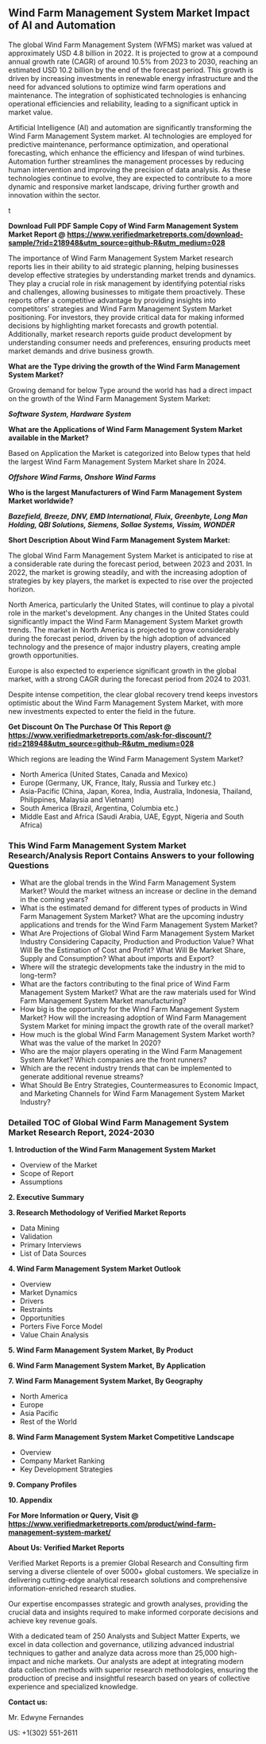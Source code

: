 <h2>Wind Farm Management System Market Impact of AI and Automation</h2><p>The global Wind Farm Management System (WFMS) market was valued at approximately USD 4.8 billion in 2022. It is projected to grow at a compound annual growth rate (CAGR) of around 10.5% from 2023 to 2030, reaching an estimated USD 10.2 billion by the end of the forecast period. This growth is driven by increasing investments in renewable energy infrastructure and the need for advanced solutions to optimize wind farm operations and maintenance. The integration of sophisticated technologies is enhancing operational efficiencies and reliability, leading to a significant uptick in market value.</p><p>Artificial Intelligence (AI) and automation are significantly transforming the Wind Farm Management System market. AI technologies are employed for predictive maintenance, performance optimization, and operational forecasting, which enhance the efficiency and lifespan of wind turbines. Automation further streamlines the management processes by reducing human intervention and improving the precision of data analysis. As these technologies continue to evolve, they are expected to contribute to a more dynamic and responsive market landscape, driving further growth and innovation within the sector.</p>t</p><p id="" class=""><strong>Download Full PDF Sample Copy of Wind Farm Management System Market Report @ <a href="https://www.verifiedmarketreports.com/download-sample/?rid=218948&utm_source=github-R&utm_medium=028" target="_blank">https://www.verifiedmarketreports.com/download-sample/?rid=218948&utm_source=github-R&utm_medium=028</a></strong></p><p>The importance of&nbsp;Wind Farm Management System Market research reports lies in their ability to aid strategic planning, helping businesses develop effective strategies by understanding market trends and dynamics. They play a crucial role in risk management by identifying potential risks and challenges, allowing businesses to mitigate them proactively. These reports offer a competitive advantage by providing insights into competitors' strategies and Wind Farm Management System Market positioning. For investors, they provide critical data for making informed decisions by highlighting market forecasts and growth potential. Additionally, market research reports guide product development by understanding consumer needs and preferences, ensuring products meet market demands and drive business growth.</p><p><strong>What are the&nbsp;Type driving the growth of the Wind Farm Management System Market?</strong></p><p id="" class="">Growing demand for below Type around the world has had a direct impact on the growth of the Wind Farm Management System Market:</p><em><strong>Software System, Hardware System</strong></em></p><strong>What are the&nbsp;Applications&nbsp;of Wind Farm Management System Market available in the Market?</strong></p><p id="" class="">Based on Application the Market is categorized into Below types that held the largest Wind Farm Management System Market share In 2024.</p><em><strong>Offshore Wind Farms, Onshore Wind Farms</strong></em></p><strong>Who is the largest Manufacturers of Wind Farm Management System Market worldwide?</strong></p><p><em><strong>Bazefield, Breeze, DNV, EMD International, Fluix, Greenbyte, Long Man Holding, QBI Solutions, Siemens, Sollae Systems, Vissim, WONDER</strong></em></p><p id="" class=""><strong>Short Description About Wind Farm Management System Market:</strong></p><p>The global Wind Farm Management System Market is anticipated to rise at a considerable rate during the forecast period, between 2023 and 2031. In 2022, the market is growing steadily, and with the increasing adoption of strategies by key players, the market is expected to rise over the projected horizon.</p><p>North America, particularly the United States, will continue to play a pivotal role in the market's development. Any changes in the United States could significantly impact the Wind Farm Management System Market growth trends. The market in North America is projected to grow considerably during the forecast period, driven by the high adoption of advanced technology and the presence of major industry players, creating ample growth opportunities.</p><p>Europe is also expected to experience significant growth in the global market, with a strong CAGR during the forecast period from 2024 to 2031.</p><p>Despite intense competition, the clear global recovery trend keeps investors optimistic about the Wind Farm Management System Market, with more new investments expected to enter the field in the future.</p><p id="" class=""><strong>Get Discount On The Purchase Of This Report @ <a href="https://www.verifiedmarketreports.com/ask-for-discount/?rid=218948&utm_source=github-R&utm_medium=028" target="_blank">https://www.verifiedmarketreports.com/ask-for-discount/?rid=218948&utm_source=github-R&utm_medium=028</a></strong></p>Which regions are leading the Wind Farm Management System Market?</p><ul><li>North America (United States, Canada and Mexico)</li><li>Europe (Germany, UK, France, Italy, Russia and Turkey etc.)</li><li>Asia-Pacific (China, Japan, Korea, India, Australia, Indonesia, Thailand, Philippines, Malaysia and Vietnam)</li><li>South America (Brazil, Argentina, Columbia etc.)</li><li>Middle East and Africa (Saudi Arabia, UAE, Egypt, Nigeria and South Africa)</li></ul><h3 id="" class="">This Wind Farm Management System Market Research/Analysis Report Contains Answers to your following Questions</h3><ul><li>What are the global trends in the Wind Farm Management System Market? Would the market witness an increase or decline in the demand in the coming years?</li><li>What is the estimated demand for different types of products in Wind Farm Management System Market? What are the upcoming industry applications and trends for the Wind Farm Management System Market?</li><li>What Are Projections of Global Wind Farm Management System Market Industry Considering Capacity, Production and Production Value? What Will Be the Estimation of Cost and Profit? What Will Be Market Share, Supply and Consumption? What about imports and Export?</li><li>Where will the strategic developments take the industry in the mid to long-term?</li><li>What are the factors contributing to the final price of Wind Farm Management System Market? What are the raw materials used for Wind Farm Management System Market manufacturing?</li><li>How big is the opportunity for the Wind Farm Management System Market? How will the increasing adoption of Wind Farm Management System Market for mining impact the growth rate of the overall market?</li><li>How much is the global Wind Farm Management System Market worth? What was the value of the market In 2020?</li><li>Who are the major players operating in the Wind Farm Management System Market? Which companies are the front runners?</li><li>Which are the recent industry trends that can be implemented to generate additional revenue streams?</li><li>What Should Be Entry Strategies, Countermeasures to Economic Impact, and Marketing Channels for Wind Farm Management System Market Industry?</li></ul><h3 id="" class="">Detailed TOC of Global Wind Farm Management System Market Research Report, 2024-2030</h3><p id="" class=""><strong>1. Introduction of the Wind Farm Management System Market</strong></p><ul><li>Overview of the Market</li><li>Scope of Report</li><li>Assumptions</li></ul><p id="" class=""><strong>2. Executive Summary</strong></p><p id="" class=""><strong>3. Research Methodology of Verified Market Reports</strong></p><ul><li>Data Mining</li><li>Validation</li><li>Primary Interviews</li><li>List of Data Sources</li></ul><p id="" class=""><strong>4. Wind Farm Management System Market Outlook</strong></p><ul><li>Overview</li><li>Market Dynamics</li><li>Drivers</li><li>Restraints</li><li>Opportunities</li><li>Porters Five Force Model</li><li>Value Chain Analysis</li></ul><p id="" class=""><strong>5. Wind Farm Management System Market, By Product</strong></p><p id="" class=""><strong>6. Wind Farm Management System Market, By Application</strong></p><p id="" class=""><strong>7. Wind Farm Management System Market, By Geography</strong></p><ul><li>North America</li><li>Europe</li><li>Asia Pacific</li><li>Rest of the World</li></ul><p id="" class=""><strong>8. Wind Farm Management System Market Competitive Landscape</strong></p><ul><li>Overview</li><li>Company Market Ranking</li><li>Key Development Strategies</li></ul><p id="" class=""><strong>9. Company Profiles</strong></p><p id="" class=""><strong>10. Appendix</strong></p><p id="" class=""><strong>For More Information or Query, Visit @ <a href="https://www.verifiedmarketreports.com/product/wind-farm-management-system-market/" target="_blank">https://www.verifiedmarketreports.com/product/wind-farm-management-system-market/</a></strong></p><p id="" class=""><strong>About Us: Verified Market Reports</strong></p><p id="" class="">Verified Market Reports is a premier Global Research and Consulting firm serving a diverse clientele of over 5000+ global customers. We specialize in delivering cutting-edge analytical research solutions and comprehensive information-enriched research studies.</p><p id="" class="">Our expertise encompasses strategic and growth analyses, providing the crucial data and insights required to make informed corporate decisions and achieve key revenue goals.</p><p id="" class="">With a dedicated team of 250 Analysts and Subject Matter Experts, we excel in data collection and governance, utilizing advanced industrial techniques to gather and analyze data across more than 25,000 high-impact and niche markets. Our analysts are adept at integrating modern data collection methods with superior research methodologies, ensuring the production of precise and insightful research based on years of collective experience and specialized knowledge.</p><p id="" class=""><strong>Contact us:</strong></p><p id="" class="">Mr. Edwyne Fernandes</p><p id="" class="">US: +1(302) 551-2611</p>